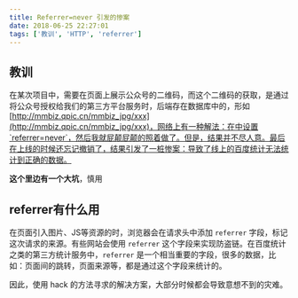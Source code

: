 ```yaml
---
title: Referrer=never 引发的惨案
date: 2018-06-25 22:27:01
tags: ['教训', 'HTTP', 'referrer']
---
```


## 教训

在某次项目中，需要在页面上展示公众号的二维码，而这个二维码的获取，是通过将公众号授权给我们的第三方平台服务时，后端存在数据库中的，形如[http://mmbiz.qpic.cn/mmbiz_jpg/xxx](http://mmbiz.qpic.cn/mmbiz_jpg/xxx)，网络上有一种解法：在中设置`referrer=never`，然后我就屁颠屁颠的照着做了。但是，结果并不尽人意。最后在上线的时候还忘记撤销了，结果引发了一桩惨案：导致了线上的百度统计无法统计到正确的数据。

**这个里边有一个大坑**，慎用

## referrer有什么用

在页面引入图片、JS等资源的时，浏览器会在请求头中添加 `referrer` 字段，标记这次请求的来源。有些网站会使用 `referrer` 这个字段来实现防盗链。在百度统计之类的第三方统计服务中，`referrer` 是一个相当重要的字段，很多的数据，比如：页面间的跳转，页面来源等，都是通过这个字段来统计的。

因此，使用 hack 的方法寻求的解决方案，大部分时候都会导致意想不到的灾难。
